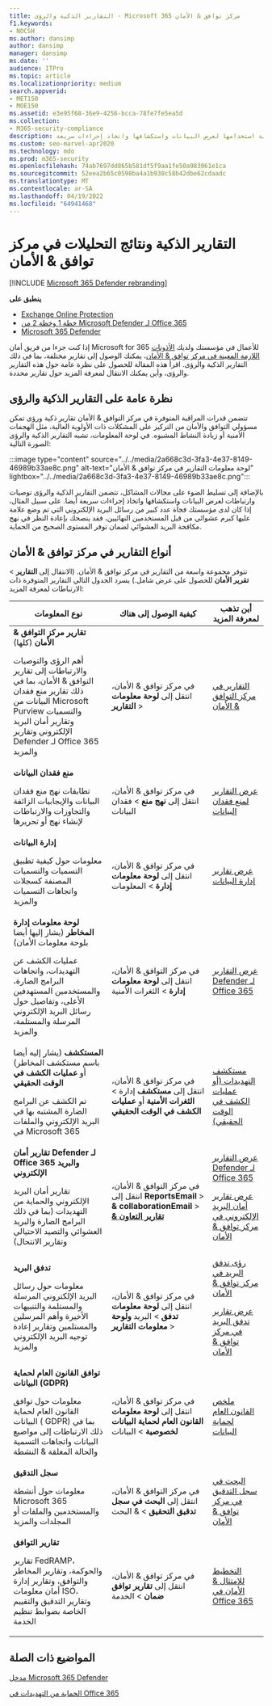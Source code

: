 ```yaml
---
title: التقارير الذكية والرؤى - Microsoft 365 مركز توافق & الأمان
f1.keywords:
- NOCSH
ms.author: dansimp
author: dansimp
manager: dansimp
ms.date: ''
audience: ITPro
ms.topic: article
ms.localizationpriority: medium
search.appverid:
- MET150
- MOE150
ms.assetid: e3e95f68-36e9-4256-bcca-78fe7fe5ea5d
ms.collection:
- M365-security-compliance
description: تعرف على التقارير الذكية والرؤى المتوفرة في مركز توافق & الأمان، وكيفية استخدامها لعرض البيانات واستكشافها واتخاذ إجراءات سريعة.
ms.custom: seo-marvel-apr2020
ms.technology: mdo
ms.prod: m365-security
ms.openlocfilehash: 74ab7697dd865b581df5f9aa1fe50a983061e1ca
ms.sourcegitcommit: 52eea2b65c0598ba4a1b930c58b42dbe62cdaadc
ms.translationtype: MT
ms.contentlocale: ar-SA
ms.lasthandoff: 04/19/2022
ms.locfileid: "64941468"
---
```

# <a name="smart-reports-and-insights-in-the-security--compliance-center"></a>التقارير الذكية ونتائج التحليلات في مركز توافق & الأمان

[!INCLUDE [Microsoft 365 Defender rebranding](../includes/microsoft-defender-for-office.md)]

**ينطبق على**
- [Exchange Online Protection](exchange-online-protection-overview.md)
- [خطة 1 وخطة 2 من Microsoft Defender لـ Office 365](defender-for-office-365.md)
- [Microsoft 365 Defender](../defender/microsoft-365-defender.md)

إذا كنت جزءا من فريق أمان Microsoft for 365 للأعمال في مؤسستك ولديك [الأذونات اللازمة المعينة في مركز توافق & الأمان](permissions-in-the-security-and-compliance-center.md)، يمكنك الوصول إلى تقارير مختلفة، بما في ذلك التقارير الذكية والرؤى. اقرأ هذه المقالة للحصول على نظرة عامة حول هذه التقارير والرؤى، وأين يمكنك الانتقال لمعرفة المزيد حول تقارير محددة.

## <a name="smart-reports-and-insights-overview"></a>نظرة عامة على التقارير الذكية والرؤى

تتضمن قدرات المراقبة المتوفرة في مركز التوافق & الأمان تقارير ذكية ورؤى تمكن مسؤولي التوافق والأمان من التركيز على المشكلات ذات الأولوية العالية، مثل الهجمات الأمنية أو زيادة النشاط المشبوه. في لوحة المعلومات، تشبه التقارير الذكية والرؤى الصورة التالية:

:::image type="content" source="../../media/2a668c3d-3fa3-4e37-8149-46989b33ae8c.png" alt-text="لوحة معلومات التقارير في مركز توافق & الأمان" lightbox="../../media/2a668c3d-3fa3-4e37-8149-46989b33ae8c.png":::

بالإضافة إلى تسليط الضوء على مجالات المشاكل، تتضمن التقارير الذكية والرؤى توصيات وارتباطات لعرض البيانات واستكشافها واتخاذ إجراءات سريعة أيضا. على سبيل المثال، إذا كان لدى مؤسستك فجأة عدد كبير من رسائل البريد الإلكتروني التي تم وضع علامة عليها كبرم عشوائي من قبل المستخدمين النهائيين، فقد ينصحك بإعادة النظر في نهج مكافحة البريد العشوائي لضمان توفر المستوى الصحيح من الحماية.

## <a name="types-of-reports-in-the-security--compliance-center"></a>أنواع التقارير في مركز توافق & الأمان

تتوفر مجموعة واسعة من التقارير في مركز توافق & الأمان. (الانتقال إلى **التقارير** >  **تقرير الأمان** للحصول على عرض شامل.) يسرد الجدول التالي التقارير المتوفرة ذات الارتباطات لمعرفة المزيد:

|نوع المعلومات|كيفية الوصول إلى هناك|أين تذهب لمعرفة المزيد|
|---|---|---|
|**تقارير مركز التوافق & الأمان** (كلها) <p> أهم الرؤى والتوصيات والارتباطات إلى تقارير التوافق & الأمان، بما في ذلك تقارير منع فقدان البيانات من Microsoft Purview والتسميات وتقارير أمان البريد الإلكتروني وتقارير Defender لـ Office 365 والمزيد|في مركز توافق & الأمان، انتقل إلى **لوحة معلومات** **التقارير** \>|[التقارير في مركز التوافق & الأمان](../../compliance/reports-in-security-and-compliance.md)|
|**منع فقدان البيانات** <p> تطابقات نهج منع فقدان البيانات والإيجابيات الزائفة والتجاوزات والارتباطات لإنشاء نهج أو تحريرها|في مركز توافق & الأمان، انتقل إلى **نهج** **منع** \> فقدان البيانات|[عرض التقارير لمنع فقدان البيانات](../../compliance/view-the-dlp-reports.md)|
|**إدارة البيانات** <p> معلومات حول كيفية تطبيق التسميات والتسميات المصنفة كسجلات واتجاهات التسميات والمزيد|في مركز توافق & الأمان، انتقل إلى **لوحة معلومات** **إدارة** \> المعلومات|[عرض تقارير إدارة البيانات](../../compliance/view-the-data-governance-reports.md)|
|**لوحة معلومات إدارة المخاطر** (يشار إليها أيضا بلوحة معلومات الأمان) <p> عمليات الكشف عن التهديدات، واتجاهات البرامج الضارة، والمستخدمين المستهدفين الأعلى، وتفاصيل حول رسائل البريد الإلكتروني المرسلة والمستلمة، والمزيد|في مركز التوافق & الأمان، انتقل إلى **لوحة معلومات** **إدارة** \> الثغرات الأمنية|[عرض التقارير Defender لـ Office 365](view-reports-for-mdo.md)|
|**المستكشف** (يشار إليه أيضا باسم مستكشف المخاطر) أو **عمليات الكشف في الوقت الحقيقي** <p> تم الكشف عن البرامج الضارة المشتبه بها في البريد الإلكتروني والملفات في Microsoft 365|في مركز توافق & الأمان، انتقل إلى **مستكشف** إدارة \> **الثغرات الأمنية** أو **عمليات الكشف في الوقت الحقيقي**<br> |[مستكشف التهديدات (أو عمليات الكشف في الوقت الحقيقي)](threat-explorer.md)|
|**تقارير أمان Defender لـ Office 365 والبريد الإلكتروني** <p> تقارير أمان البريد الإلكتروني والحماية من التهديدات (بما في ذلك البرامج الضارة والبريد العشوائي والتصيد الاحتيالي وتقارير الانتحال)|في مركز التوافق & الأمان، انتقل إلى **ReportsEmail** >  **& collaborationEmail** >  **[& تقارير التعاون](https://security.microsoft.com/emailandcollabreport)**|[عرض التقارير Defender لـ Office 365](view-reports-for-mdo.md) <p> [عرض تقارير أمان البريد الإلكتروني في مركز توافق & الأمان](view-email-security-reports.md)|
|**تدفق البريد** <p> معلومات حول رسائل البريد الإلكتروني المرسلة والمستلمة والتنبيهات الأخيرة وأهم المرسلين والمستلمين وتقارير إعادة توجيه البريد الإلكتروني والمزيد|في مركز توافق & الأمان، انتقل إلى **لوحة معلومات** **تدفق** \> البريد **ولوحة معلومات** **التقارير** \>|[رؤى تدفق البريد في مركز توافق & الأمان](mail-flow-insights-v2.md) <p> [عرض تقارير تدفق البريد في مركز توافق & الأمان](view-mail-flow-reports.md)|
|**توافق القانون العام لحماية البيانات (GDPR)** <p> معلومات حول توافق القانون العام لحماية البيانات ( GDPR) بما في ذلك الارتباطات إلى مواضيع البيانات واتجاهات التسمية والحالة المغلقة & النشطة|في مركز توافق & الأمان، انتقل إلى **لوحة معلومات القانون العام لحماية** **البيانات لخصوصية** \> البيانات|[ملخص القانون العام لحماية البيانات](/compliance/regulatory/gdpr)|
|**سجل التدقيق** <p> معلومات حول أنشطة Microsoft 365 والمستخدمين والملفات أو المجلدات والمزيد|في مركز التوافق & الأمان، انتقل إلى **البحث في سجل تدقيق** **التحقيق** \> & البحث|[البحث في سجل التدقيق في مركز توافق & الأمان](../../compliance/search-the-audit-log-in-security-and-compliance.md)|
|**تقارير التوافق** <p> تقارير FedRAMP، والحوكمة، وتقارير المخاطر والتوافق، وتقارير إدارة أمان معلومات ISO، وتقارير التدقيق والتقييم الخاصة بضوابط تنظيم الخدمة|في مركز توافق & الأمان، انتقل إلى **تقارير توافق** **ضمان** \> الخدمة|[التخطيط للامتثال & الأمان في Office 365](../../compliance/plan-for-security-and-compliance.md)|

## <a name="related-topics"></a>المواضيع ذات الصلة

[مدخل Microsoft 365 Defender](../defender/microsoft-365-defender.md#the-microsoft-365-defender-portal)

[الحماية من التهديدات في Office 365](protect-against-threats.md)
